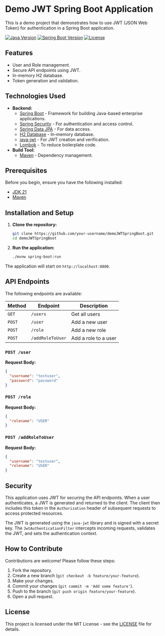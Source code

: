 # Demo JWT Spring Boot Application

This is a demo project that demonstrates how to use JWT (JSON Web Token) for authentication in a Spring Boot application.

[![Java Version](https://img.shields.io/badge/Java-21-blue.svg)](https://www.oracle.com/java/technologies/javase/jdk21-archive-downloads.html)
[![Spring Boot Version](https://img.shields.io/badge/Spring%20Boot-3.5.5-brightgreen.svg)](https://spring.io/projects/spring-boot)
[![License](https://img.shields.io/badge/License-MIT-yellow.svg)](https://opensource.org/licenses/MIT)

## Features

*   User and Role management.
*   Secure API endpoints using JWT.
*   In-memory H2 database.
*   Token generation and validation.

## Technologies Used


*   **Backend:**
    *   [Spring Boot](https://spring.io/projects/spring-boot) - Framework for building Java-based enterprise applications.
    *   [Spring Security](https://spring.io/projects/spring-security) - For authentication and access control.
    *   [Spring Data JPA](https://spring.io/projects/spring-data-jpa) - For data access.
    *   [H2 Database](https://www.h2database.com/html/main.html) - In-memory database.
    *   [java-jwt](https://github.com/auth0/java-jwt) - For JWT creation and verification.
    *   [Lombok](https://projectlombok.org/) - To reduce boilerplate code.
*   **Build Tool:**
    *   [Maven](https://maven.apache.org/) - Dependency management.

## Prerequisites

Before you begin, ensure you have the following installed:

*   [JDK 21](https://www.oracle.com/java/technologies/javase/jdk21-archive-downloads.html)
*   [Maven](https://maven.apache.org/download.cgi)

## Installation and Setup

1.  **Clone the repository:**

    ```bash
    git clone https://github.com/your-username/demoJWTSpringBoot.git
    cd demoJWTSpringBoot
    ```

2.  **Run the application:**

    ```bash
    ./mvnw spring-boot:run
    ```

The application will start on `http://localhost:8080`.

## API Endpoints

The following endpoints are available:

| Method | Endpoint         | Description        |
| ------ | ---------------- | ------------------ |
| `GET`  | `/users`         | Get all users      |
| `POST` | `/user`          | Add a new user     |
| `POST` | `/role`          | Add a new role     |
| `POST` | `/addRoleToUser` | Add a role to a user |

### `POST /user`

**Request Body:**

```json
{
  "username": "testuser",
  "password": "password"
}
```

### `POST /role`

**Request Body:**

```json
{
  "rolename": "USER"
}
```

### `POST /addRoleToUser`

**Request Body:**

```json
{
  "username": "testuser",
  "rolename": "USER"
}
```

## Security

This application uses JWT for securing the API endpoints. When a user authenticates, a JWT is generated and returned to the client. The client then includes this token in the `Authorization` header of subsequent requests to access protected resources.

The JWT is generated using the `java-jwt` library and is signed with a secret key. The `JwtAuthenticationFilter` intercepts incoming requests, validates the JWT, and sets the authentication context.

## How to Contribute

Contributions are welcome! Please follow these steps:

1.  Fork the repository.
2.  Create a new branch (`git checkout -b feature/your-feature`).
3.  Make your changes.
4.  Commit your changes (`git commit -m 'Add some feature'`).
5.  Push to the branch (`git push origin feature/your-feature`).
6.  Open a pull request.

## License

This project is licensed under the MIT License - see the [LICENSE](LICENSE) file for details.
